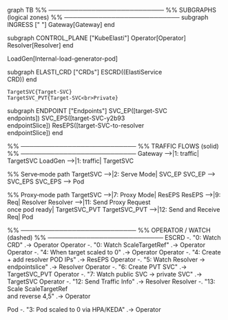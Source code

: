 
graph TB
  %% ───────────────────────────
  %%  SUBGRAPHS (logical zones)
  %% ───────────────────────────
  subgraph INGRESS [" "]
    Gateway[Gateway]
  end



  subgraph CONTROL_PLANE ["KubeElasti"]
    Operator[Operator]
    Resolver[Resolver]
  end

  LoadGen[Internal-load-generator-pod]

  subgraph ELASTI_CRD ["CRDs"]
    ESCRD((ElastiService<br>CRD))
  end



    TargetSVC{Target-SVC}
    TargetSVC_PVT{Target‑SVC<br>Private}
  

  subgraph ENDPOINT ["Endpoints"]
    SVC_EP([target-SVC<br>endpoints])
    SVC_EPS([target-SVC-y2b93<br>endpointSlice])
    ResEPS([target-SVC-to-resolver<br>endpointSlice])
  end

  %% ───────────────────────────
  %%  TRAFFIC FLOWS (solid)
  %% ───────────────────────────
  Gateway -->|1: traffic| TargetSVC
  LoadGen -->|1: traffic| TargetSVC

  %% Serve‑mode path
  TargetSVC -->|2: Serve Mode| SVC_EP
  SVC_EP --> SVC_EPS
  SVC_EPS --> Pod

  %% Proxy‑mode path
  TargetSVC -->|7: Proxy Mode| ResEPS
  ResEPS -->|9: Req| Resolver
  Resolver -->|11: Send Proxy Request<br>once pod ready| TargetSVC_PVT
  TargetSVC_PVT -->|12: Send and Receive Req| Pod

  %% ───────────────────────────
  %%  OPERATOR / WATCH (dashed)
  %% ───────────────────────────
  ESCRD -. "0: Watch CRD" .-> Operator
  Operator -. "0: Watch ScaleTargetRef" .-> Operator
  Operator -. "4: When target scaled to 0" .-> Operator
  Operator -. "4: Create + add resolver POD IPs" .-> ResEPS
  Operator -. "5: Watch Resolver → endpointslice" .-> Resolver
  Operator -. "6: Create PVT SVC" .-> TargetSVC_PVT
  Operator -. "7: Watch public SVC → private SVC" .-> TargetSVC
  Operator -. "12: Send Traffic Info" .-> Resolver
  Resolver -. "13: Scale ScaleTargetRef<br> and reverse 4,5" .-> Operator

  Pod -. "3: Pod scaled to 0 via HPA/KEDA" .-> Operator